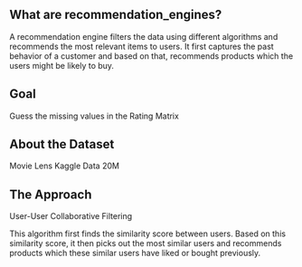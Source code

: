 ## What are recommendation_engines?

A recommendation engine filters the data using different algorithms and recommends the most relevant items to users. It first captures the past behavior of a customer and based on that, recommends products which the users might be likely to buy.

## Goal

Guess the missing values in the Rating Matrix

## About the Dataset

Movie Lens Kaggle Data 20M

## The Approach

User-User Collaborative Filtering

This algorithm first finds the similarity score between users. Based on this similarity score, it then picks out the most similar users and recommends products which these similar users have liked or bought previously.

